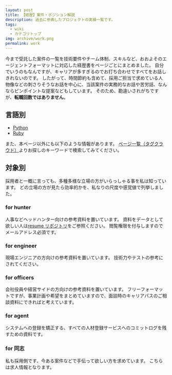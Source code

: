 ```yaml
---
layout: post
title: 【経歴】案件・ポジション解説
description: 過去に参画したプロジェクトの実績一覧です。
tags:
  - wiki
  - カテゴリトップ
img: archive/work.png
permalink: work
---
```


今まで受託した案件の一覧を技術要件やチーム体制、スキルなど、おおよそのエージェントフォーマットに対応した経歴書をページごとにまとめました。
自分でいうのもなんですが、キャリアが多すぎるのでお打ち合わせですべてをお話しきれないのです。
したがって、時間節約も含めて、採用ご担当で求めている人物像などの刺さりそうなお話を中心に、当該案件の実務的なお話や苦労話、なんならピンポイントな提案などもしています。
そのため、勘違いされがちですが、**転職回数ではありません**。

## 言語別

- [Python]({{site.baseurl}}/python)
- [Ruby]({{site.baseurl}}/Ruby)

また、本ページ以外にも以下のような情報があります。
[ページ一覧（タグクラウド）]({{site.baseurl}}/tags)よりお探しのキーワードで検索してみてください。

## 対象別

採用者と一概に言っても、多種多様な立場の方がいらっしゃる事を私は知っています。
どの立場の方が見たら効率的かを、私なりの尺度や感覚値で列挙しました。

### for hunter

人事などヘッドハンター向けの参考資料を置いています。
資料をデータとして欲しい人は[resume リポジトリ]({{site.data.github.url}})をご参照ください。
閲覧権限を付与しますのでメールアドレス必須です。

### for engineer

現場エンジニアの方向けの参考資料を置いています。
技術力やテストの参考にされてください。

### for officers

会社役員や経営サイドの方向けの参考資料を置いています。
フリーフォーマットですが、事業計画や希望をまとめていますので、面談時のキャリアパスのご相談資料にできればと考えています。

### for agent

システムへの登録を矯正する、すべての人材登録サービスへのコミットログを残すための資料です。

### for 同志

私も採用側です、今ある案件などで手伝って欲しい方を求めています。
こちらは求人情報となります。
